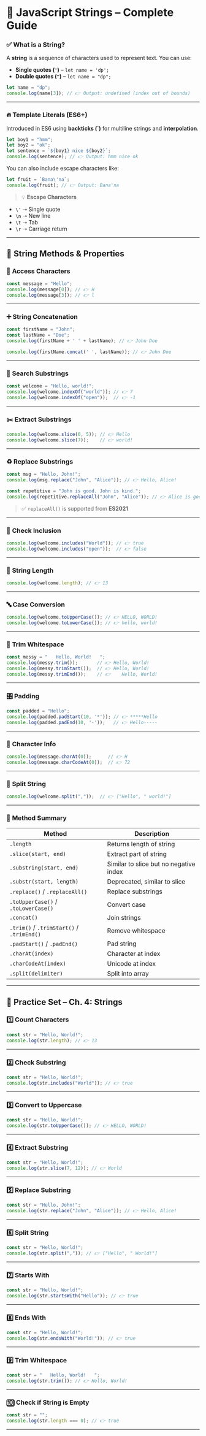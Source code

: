 # 📘 **JavaScript Strings – Complete Guide**

### ✅ **What is a String?**

A **string** is a sequence of characters used to represent text.
You can use:

* **Single quotes (`'`)** – `let name = 'dp';`
* **Double quotes (`"`)** – `let name = "dp";`

```js
let name = "dp";
console.log(name[3]); // 👉 Output: undefined (index out of bounds)
```

---

### 🔥 **Template Literals (ES6+)**

Introduced in ES6 using **backticks (\`)** for multiline strings and **interpolation**.

```js
let boy1 = "hmm";
let boy2 = "ok";
let sentence = `${boy1} nice ${boy2}`;
console.log(sentence); // 👉 Output: hmm nice ok
```

You can also include escape characters like:

```js
let fruit = `Bana\'na`;
console.log(fruit); // 👉 Output: Bana'na
```

> 💡 **Escape Characters**

* `\'` ➝ Single quote
* `\n` ➝ New line
* `\t` ➝ Tab
* `\r` ➝ Carriage return

---

## 🧰 String Methods & Properties

### 🔎 **Access Characters**

```js
const message = "Hello";
console.log(message[0]); // 👉 H
console.log(message[3]); // 👉 l
```

---

### ➕ **String Concatenation**

```js
const firstName = "John";
const lastName = "Doe";
console.log(firstName + ' ' + lastName); // 👉 John Doe

console.log(firstName.concat(' ', lastName)); // 👉 John Doe
```

---

### 🧩 **Search Substrings**

```js
const welcome = "Hello, world!";
console.log(welcome.indexOf("world")); // 👉 7
console.log(welcome.indexOf("open"));  // 👉 -1
```

---

### ✂️ **Extract Substrings**

```js
console.log(welcome.slice(0, 5)); // 👉 Hello
console.log(welcome.slice(7));    // 👉 world!
```

---

### ♻️ **Replace Substrings**

```js
const msg = "Hello, John!";
console.log(msg.replace("John", "Alice")); // 👉 Hello, Alice!
```

```js
const repetitive = "John is good. John is kind.";
console.log(repetitive.replaceAll("John", "Alice")); // 👉 Alice is good. Alice is kind.
```

> ✅ `replaceAll()` is supported from **ES2021**

---

### 🧠 **Check Inclusion**

```js
console.log(welcome.includes("World")); // 👉 true
console.log(welcome.includes("open"));  // 👉 false
```

---

### 📏 **String Length**

```js
console.log(welcome.length); // 👉 13
```

---

### 🔤 **Case Conversion**

```js
console.log(welcome.toUpperCase()); // 👉 HELLO, WORLD!
console.log(welcome.toLowerCase()); // 👉 hello, world!
```

---

### 🧼 **Trim Whitespace**

```js
const messy = "   Hello, World!   ";
console.log(messy.trim());       // 👉 Hello, World!
console.log(messy.trimStart());  // 👉 Hello, World!   
console.log(messy.trimEnd());    // 👉    Hello, World!
```

---

### 🎛️ **Padding**

```js
const padded = "Hello";
console.log(padded.padStart(10, '*')); // 👉 *****Hello
console.log(padded.padEnd(10, '-'));   // 👉 Hello-----
```

---

### 🔢 **Character Info**

```js
console.log(message.charAt(0));      // 👉 H
console.log(message.charCodeAt(0));  // 👉 72
```

---

### 🔪 **Split String**

```js
console.log(welcome.split(","));  // 👉 ["Hello", " world!"]
```

---

### 🧾 **Method Summary**

| Method                                    | Description                            |
| ----------------------------------------- | -------------------------------------- |
| `.length`                                 | Returns length of string               |
| `.slice(start, end)`                      | Extract part of string                 |
| `.substring(start, end)`                  | Similar to slice but no negative index |
| `.substr(start, length)`                  | Deprecated, similar to slice           |
| `.replace()` / `.replaceAll()`            | Replace substrings                     |
| `.toUpperCase()` / `.toLowerCase()`       | Convert case                           |
| `.concat()`                               | Join strings                           |
| `.trim()` / `.trimStart()` / `.trimEnd()` | Remove whitespace                      |
| `.padStart()` / `.padEnd()`               | Pad string                             |
| `.charAt(index)`                          | Character at index                     |
| `.charCodeAt(index)`                      | Unicode at index                       |
| `.split(delimiter)`                       | Split into array                       |

---

## 🧪 **Practice Set – Ch. 4: Strings**

### 1️⃣ Count Characters

```js
const str = "Hello, World!";
console.log(str.length); // 👉 13
```

---

### 2️⃣ Check Substring

```js
const str = "Hello, World!";
console.log(str.includes("World")); // 👉 true
```

---

### 3️⃣ Convert to Uppercase

```js
const str = "Hello, World!";
console.log(str.toUpperCase()); // 👉 HELLO, WORLD!
```

---

### 4️⃣ Extract Substring

```js
const str = "Hello, World!";
console.log(str.slice(7, 12)); // 👉 World
```

---

### 5️⃣ Replace Substring

```js
const str = "Hello, John!";
console.log(str.replace("John", "Alice")); // 👉 Hello, Alice!
```

---

### 6️⃣ Split String

```js
const str = "Hello, World!";
console.log(str.split(",")); // 👉 ["Hello", " World!"]
```

---

### 7️⃣ Starts With

```js
const str = "Hello, World!";
console.log(str.startsWith("Hello")); // 👉 true
```

---

### 8️⃣ Ends With

```js
const str = "Hello, World!";
console.log(str.endsWith("World!")); // 👉 true
```

---

### 9️⃣ Trim Whitespace

```js
const str = "   Hello, World!   ";
console.log(str.trim()); // 👉 Hello, World!
```

---

### 🔟 Check if String is Empty

```js
const str = "";
console.log(str.length === 0); // 👉 true
```

---

